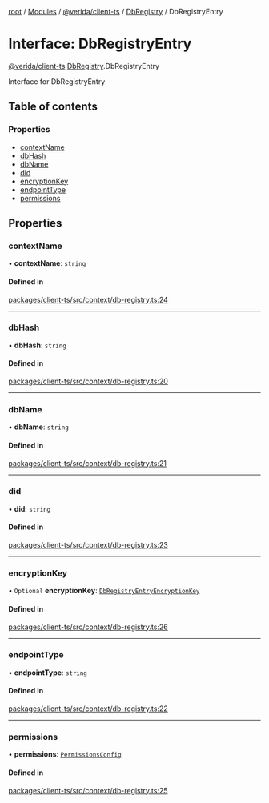 [root](../README.md) / [Modules](../modules.md) / [@verida/client-ts](../modules/verida_client_ts.md) / [DbRegistry](../modules/verida_client_ts.DbRegistry.md) / DbRegistryEntry

# Interface: DbRegistryEntry

[@verida/client-ts](../modules/verida_client_ts.md).[DbRegistry](../modules/verida_client_ts.DbRegistry.md).DbRegistryEntry

Interface for DbRegistryEntry

## Table of contents

### Properties

- [contextName](verida_client_ts.DbRegistry.DbRegistryEntry.md#contextname)
- [dbHash](verida_client_ts.DbRegistry.DbRegistryEntry.md#dbhash)
- [dbName](verida_client_ts.DbRegistry.DbRegistryEntry.md#dbname)
- [did](verida_client_ts.DbRegistry.DbRegistryEntry.md#did)
- [encryptionKey](verida_client_ts.DbRegistry.DbRegistryEntry.md#encryptionkey)
- [endpointType](verida_client_ts.DbRegistry.DbRegistryEntry.md#endpointtype)
- [permissions](verida_client_ts.DbRegistry.DbRegistryEntry.md#permissions)

## Properties

### contextName

• **contextName**: `string`

#### Defined in

[packages/client-ts/src/context/db-registry.ts:24](https://github.com/verida/verida-js/blob/fa48d0d/packages/client-ts/src/context/db-registry.ts#L24)

___

### dbHash

• **dbHash**: `string`

#### Defined in

[packages/client-ts/src/context/db-registry.ts:20](https://github.com/verida/verida-js/blob/fa48d0d/packages/client-ts/src/context/db-registry.ts#L20)

___

### dbName

• **dbName**: `string`

#### Defined in

[packages/client-ts/src/context/db-registry.ts:21](https://github.com/verida/verida-js/blob/fa48d0d/packages/client-ts/src/context/db-registry.ts#L21)

___

### did

• **did**: `string`

#### Defined in

[packages/client-ts/src/context/db-registry.ts:23](https://github.com/verida/verida-js/blob/fa48d0d/packages/client-ts/src/context/db-registry.ts#L23)

___

### encryptionKey

• `Optional` **encryptionKey**: [`DbRegistryEntryEncryptionKey`](verida_client_ts.DbRegistry.DbRegistryEntryEncryptionKey.md)

#### Defined in

[packages/client-ts/src/context/db-registry.ts:26](https://github.com/verida/verida-js/blob/fa48d0d/packages/client-ts/src/context/db-registry.ts#L26)

___

### endpointType

• **endpointType**: `string`

#### Defined in

[packages/client-ts/src/context/db-registry.ts:22](https://github.com/verida/verida-js/blob/fa48d0d/packages/client-ts/src/context/db-registry.ts#L22)

___

### permissions

• **permissions**: [`PermissionsConfig`](verida_client_ts.ContextInterfaces.PermissionsConfig.md)

#### Defined in

[packages/client-ts/src/context/db-registry.ts:25](https://github.com/verida/verida-js/blob/fa48d0d/packages/client-ts/src/context/db-registry.ts#L25)
